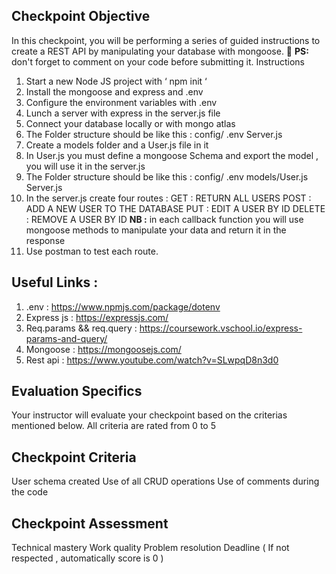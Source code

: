 ## **Checkpoint Objective**

In this checkpoint, you will be performing a series of guided instructions to create a REST API by
manipulating your database with mongoose.

**PS:** don't forget to comment on your code before submitting it.
Instructions

1. Start a new Node JS project with ‘ npm init ‘
2. Install the mongoose and express and .env
3. Configure the environment variables with .env
4. Lunch a server with express in the server.js file
5. Connect your database locally or with mongo atlas
6. The Folder structure should be like this :
   config/ .env
   Server.js
7. Create a models folder and a User.js file in it
8. In User.js you must define a mongoose Schema and export the model , you will use it in the server.js
9. The Folder structure should be like this :
   config/ .env
   models/User.js
   Server.js
10. In the server.js create four routes :
    GET : RETURN ALL USERS
    POST : ADD A NEW USER TO THE DATABASE
    PUT : EDIT A USER BY ID
    DELETE : REMOVE A USER BY ID
    **NB :** in each callback function you will use mongoose methods to manipulate your data and return it in
    the response
11. Use postman to test each route.

## Useful Links :

1. .env : https://www.npmjs.com/package/dotenv
2. Express js : https://expressjs.com/
3. Req.params && req.query : https://coursework.vschool.io/express-params-and-query/
4. Mongoose : https://mongoosejs.com/
5. Rest api : https://www.youtube.com/watch?v=SLwpqD8n3d0

## **Evaluation Specifics**

Your instructor will evaluate your checkpoint based on the criterias mentioned below. All criteria are rated from 0 to 5

## **Checkpoint Criteria**

User schema created
Use of all CRUD operations
Use of comments during the code

## **Checkpoint Assessment**

Technical mastery
Work quality
Problem resolution
Deadline ( If not respected , automatically score is 0 )
